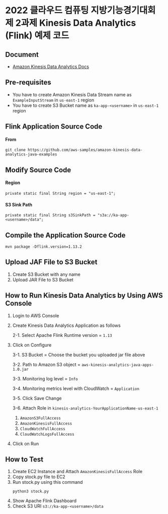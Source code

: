# 2022 클라우드 컴퓨팅 지방기능경기대회 제 2과제 Kinesis Data Analytics (Flink) 예제 코드

## Document
- <a href="https://docs.aws.amazon.com/ko_kr/kinesisanalytics/latest/java/examples-s3.html">Amazon Kinesis Data Analytics Docs</a>

## Pre-requisites
- You have to create Amazon Kinesis Data Stream name as `ExampleInputStream` in `us-east-1` region
- You have to create S3 Bucket name as `ka-app-<username>` in `us-east-1` region 

## Flink Application Source Code
#### From
```
git clone https://github.com/aws-samples/amazon-kinesis-data-analytics-java-examples
```

## Modify Source Code
#### Region
```
private static final String region = "us-east-1";
```
#### S3 Sink Path
```
private static final String s3SinkPath = "s3a://ka-app-<username>/data";
```

## Compile the Application Source Code
```
mvn package -Dflink.version=1.13.2
```

## Upload JAF File to S3 Bucket
1. Create S3 Bucket with any name
2. Upload JAR File to S3 Bucket

## How to Run Kinesis Data Analytics by Using AWS Console
1. Login to AWS Console
2. Create Kinesis Data Analytics Application as follows
   
   2-1. Select Apache Flink Runtime version = `1.13`
3. Click on Configure

   3-1. S3 Bucket = Choose the bucket you uploaded jar file above
   
   3-2. Path to Amazon S3 object = `aws-kinesis-analytics-java-apps-1.0.jar`
   
   3-3. Monitoring log level = `Info`
   
   3-4. Monitoring metrics level with CloudWatch = `Application`

   3-5. Click Save Change 

   3-6. Attach Role in `kinesis-analytics-YourApplicationName-us-east-1`
      1. `AmazonS3FullAccess`
      2. `AmazonKinesisFullAccess`
      3. `CloudWatchFullAccess`
      4. `CloudWatchLogsFullAccess`
   
4. Click on Run
   
## How to Test
   1. Create EC2 Instance and Attach `AmazonKinesisFullAccess` Role
   2. Copy stock.py file to EC2
   3. Run stock.py using this command
      ```
      python3 stock.py 
      ```
   4. Show Apache Flink Dashboard
   5. Check S3 URI `s3://ka-app-<username>/data`